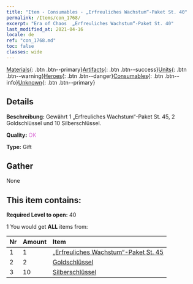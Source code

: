 ```yaml
---
title: "Item - Consumables - „Erfreuliches Wachstum“-Paket St. 40"
permalink: /Items/con_1768/
excerpt: "Era of Chaos  „Erfreuliches Wachstum“-Paket St. 40"
last_modified_at: 2021-04-16
locale: de
ref: "con_1768.md"
toc: false
classes: wide
---
```

 [Materials](/de/Items/){: .btn .btn--primary}[Artifacts](/de/Items/Artifacts/){: .btn .btn--success}[Units](/de/Items/Units/){: .btn .btn--warning}[Heroes](/de/Items/Heroes/){: .btn .btn--danger}[Consumables](/de/Items/Consumables/){: .btn .btn--info}[Unknown](/de/Items/Unknown/){: .btn .btn--primary}

## Details
 **Beschreibung:** Gewährt 1 „Erfreuliches Wachstum“-Paket St. 45, 2 Goldschlüssel und 10 Silberschlüssel.

 **Quality:** <span style="color: #DA70D6">OK</span>

 **Type:** Gift

## Gather

  None

## This item contains:

 **Required Level to open:** 40

 1 You would get **ALL** items  from:

  | Nr | Amount |     Item    |
  |:---|:-------|:------------|
  | 1 | 1 | [„Erfreuliches Wachstum“-Paket St. 45](/de/Items/con_1769/) |  | 
  | 2 | 2 | [Goldschlüssel](/de/Items/con_783/) |  | 
  | 3 | 10 | [Silberschlüssel](/de/Items/con_693/) |  | 
